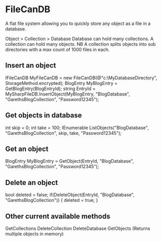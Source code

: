 FileCanDB
===========
A flat file system allowing you to quickly store any object as a file in a database.

Object > Collection > Database
Database can hold many collections. A collection can hold many objects.
NB A collection splits objects into sub directories with a max count of 1000 files in each.

Insert an object
----------------
IFileCanDB MyFileCanDB = new FileCanDB(@"c:\MyDatabaseDirectory", StorageMethod.encrypted);
BlogEntry MyBlogEntry = GetBlogEntry(BlogEntryId);
string EntryId = MySharpFileDB.InsertObject(MyBlogEntry, "BlogDatabase", "GarethsBlogCollection", "Password12345");

Get objects in database
-----------------------
int skip = 0;
int take = 100;
IEnumerable<string> ListObjects("BlogDatabase", "GarethsBlogCollection", skip, take, "Password12345");

Get an object
-------------
BlogEntry MyBlogEntry = GetObject<BlogEntry>(EntryId, "BlogDatabase", "GarethsBlogCollection", "Password12345");

Delete an object
----------------
bool deleted = false;
if(DeleteObject(EntryId, "BlogDatabase", "GarethsBlogCollection"))
{
  deleted = true;
}

Other current available methods
-------------------------------
GetCollections
DeleteCollection
DeleteDatabase
GetObjects (Returns multiple objects in memory)
